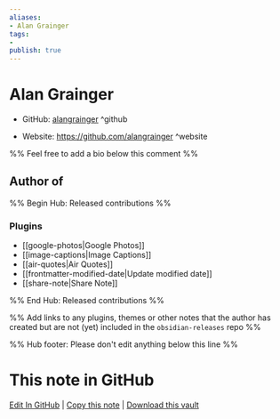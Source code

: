 ```yaml
---
aliases:
- Alan Grainger
tags:
- 
publish: true
---
```


# Alan Grainger

- GitHub: [alangrainger](https://github.com/alangrainger/) ^github
<!-- - Discord: `@` ^discord-->
- Website: <https://github.com/alangrainger> ^website
<!-- - [[Publish sites|Publish site]]: <https://> ^publish-->

%% Feel free to add a bio below this comment %%


## Author of

%% Begin Hub: Released contributions %%
### Plugins
- [[google-photos|Google Photos]]
- [[image-captions|Image Captions]]
- [[air-quotes|Air Quotes]]
- [[frontmatter-modified-date|Update modified date]]
- [[share-note|Share Note]]

%% End Hub: Released contributions %%

%% Add links to any plugins, themes or other notes that the author has created but are not (yet) included in the `obsidian-releases` repo %%

<!--
### Unlisted plugins
-->

<!--
### Others
-->

<!--
## Sponsor this author
-->

<!-- - [[GitHub sponsors]]: [Sponsor @alangrainger on GitHub Sponsors](https://github.com/sponsors/alangrainger) ^github-sponsor-->
<!-- - [[Buy me a coffee]]: <https://> ^buy-me-a-coffee-->
<!-- - [[PayPal]]: <https://> ^paypal-->
<!-- - [[Patreon]]: <https://> ^patreon-->

<!--
## Follow this author
-->

<!-- - [[YouTube Channels|On YouTube]]: <https://> ^youtube-->
<!-- - Twitter: <https://> ^twitter-->
<!-- - ... -->

%% Hub footer: Please don't edit anything below this line %%

# This note in GitHub

<span class="git-footer">[Edit In GitHub](https://github.dev/obsidian-community/obsidian-hub/blob/main/01%20-%20Community/People/alangrainger.md "git-hub-edit-note") | [Copy this note](https://raw.githubusercontent.com/obsidian-community/obsidian-hub/main/01%20-%20Community/People/alangrainger.md "git-hub-copy-note") | [Download this vault](https://github.com/obsidian-community/obsidian-hub/archive/refs/heads/main.zip "git-hub-download-vault") </span>
